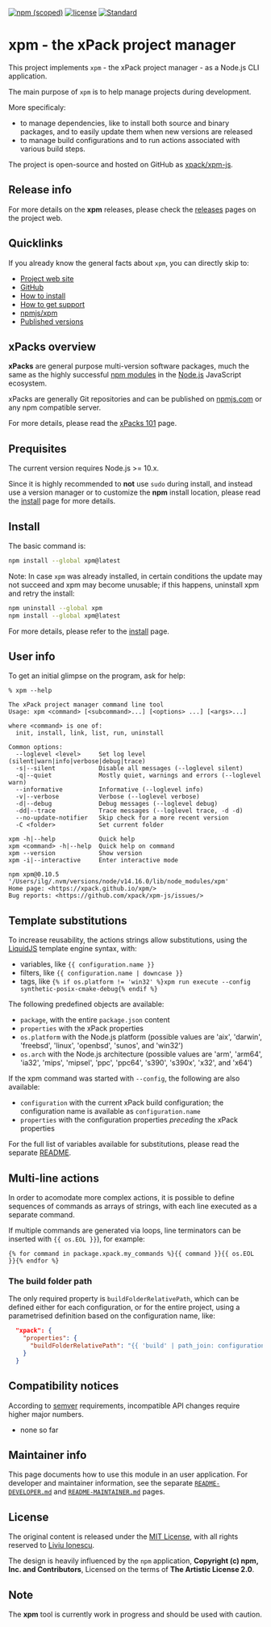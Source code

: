 [![npm (scoped)](https://img.shields.io/npm/v/xpm.svg)](https://www.npmjs.com/package/xpm/)
[![license](https://img.shields.io/github/license/xpack/xpm-js.svg)](https://github.com/xpack/xpm-js/blob/master/LICENSE)
[![Standard](https://img.shields.io/badge/code_style-standard-brightgreen.svg)](https://standardjs.com/)

# xpm - the xPack project manager

This project implements `xpm` - the xPack project manager - as a Node.js CLI
application.

The main purpose of `xpm` is to help manage
projects during development.

More specificaly:

- to manage dependencies, like to install both source and binary packages,
and to easily update them when new versions are released
- to manage build configurations and to run actions
associated with various build steps.

The project is open-source and hosted on GitHub as
[xpack/xpm-js](https://github.com/xpack/xpm-js.git).

## Release info

For more details on the **xpm** releases, please check the
[releases](https://xpack.github.io/xpm/releases/) pages on the project web.

## Quicklinks

If you already know the general facts about `xpm`, you can directly skip to:

- [Project web site](https://xpack.github.io/xpm/)
- [GitHub](https://github.com/xpack/xpm-js.git)
- [How to install](https://xpack.github.io/xpm/install/)
- [How to get support](https://xpack.github.io/xpm/support/)
- [npmjs/xpm](https://www.npmjs.com/package/xpm/)
- [Published versions](https://www.npmjs.com/package/xpm?activeTab=versions)

## xPacks overview

**xPacks** are general purpose multi-version software packages,
much the same as the highly successful
[npm modules](https://docs.npmjs.com/getting-started/what-is-npm)
in the [Node.js](https://nodejs.org/en/) JavaScript ecosystem.

xPacks are generally Git repositories and can be published on
[npmjs.com](https://npmjs.com/) or any npm compatible server.

For more details, please read the [xPacks 101](https://xpack.github.io/intro/) page.

## Prequisites

The current version requires Node.js >= 10.x.

Since it is highly recommended to **not** use `sudo` during install,
and instead
use a version manager or to customize the **npm** install location,
please read the
[install](https://xpack.github.io/xpm/install/) page for more details.

## Install

The basic command is:

```sh
npm install --global xpm@latest
```

Note: In case `xpm` was already installed, in certain conditions
the update may not succeed and xpm may become unusable; if this happens,
uninstall xpm and retry the install:

```sh
npm uninstall --global xpm
npm install --global xpm@latest
```

For more details, please refer to the
[install](https://xpack.github.io/xpm/install/) page.

## User info

To get an initial glimpse on the program, ask for help:

```console
% xpm --help

The xPack project manager command line tool
Usage: xpm <command> [<subcommand>...] [<options> ...] [<args>...]

where <command> is one of:
  init, install, link, list, run, uninstall

Common options:
  --loglevel <level>     Set log level (silent|warn|info|verbose|debug|trace) 
  -s|--silent            Disable all messages (--loglevel silent) 
  -q|--quiet             Mostly quiet, warnings and errors (--loglevel warn) 
  --informative          Informative (--loglevel info) 
  -v|--verbose           Verbose (--loglevel verbose) 
  -d|--debug             Debug messages (--loglevel debug) 
  -dd|--trace            Trace messages (--loglevel trace, -d -d) 
  --no-update-notifier   Skip check for a more recent version 
  -C <folder>            Set current folder 

xpm -h|--help            Quick help 
xpm <command> -h|--help  Quick help on command 
xpm --version            Show version 
xpm -i|--interactive     Enter interactive mode 

npm xpm@0.10.5 '/Users/ilg/.nvm/versions/node/v14.16.0/lib/node_modules/xpm'
Home page: <https://xpack.github.io/xpm/>
Bug reports: <https://github.com/xpack/xpm-js/issues/>
```

## Template substitutions

To increase reusability, the actions strings allow substitutions, using the
[LiquidJS](https://liquidjs.com/) template engine syntax, with:

- variables, like `{{ configuration.name }}`
- filters, like `{{ configuration.name | downcase }}`
- tags, like `{% if os.platform != 'win32' %}xpm run execute --config synthetic-posix-cmake-debug{% endif %}`

The following predefined objects are available:

- `package`, with the entire `package.json` content
- `properties` with the xPack properties
- `os.platform` with the Node.js platform (possible values are 'aix',
  'darwin', 'freebsd', 'linux', 'openbsd', 'sunos', and 'win32')
- `os.arch` with the Node.js architecture (possible values are 'arm',
  'arm64', 'ia32', 'mips', 'mipsel', 'ppc', 'ppc64', 's390', 's390x',
  'x32', and 'x64')

If the xpm command was started with `--config`,
the following are also available:

- `configuration` with the current xPack build configuration;
  the configuration name is available as `configuration.name`
- `properties` with the configuration properties _preceding_ the xPack
  properties

For the full list of variables available for substitutions, please
read the separate [README](https://github.com/xpack/xpm-liquid-ts#readme).

## Multi-line actions

In order to acomodate more complex actions, it is possible to define
sequences of commands as arrays of strings, with each line executed as
a separate command.

If multiple commands are generated via loops, line terminators can be inserted
with `{{ os.EOL }}`), for example:

```liquid
{% for command in package.xpack.my_commands %}{{ command }}{{ os.EOL }}{% endfor %}
```

### The build folder path

The only required property is `buildFolderRelativePath`, which can be
defined either for each configuration, or for the entire project, using
a parametrised definition based on the configuration name, like:

```json
  "xpack": {
    "properties": {
      "buildFolderRelativePath": "{{ 'build' | path_join: configuration.name | to_filename | downcase }}"
    }
  }
```

## Compatibility notices

According to [semver](https://semver.org) requirements,
incompatible API changes require higher major numbers.

- none so far

## Maintainer info

This page documents how to use this module in an user application.
For developer and maintainer information, see the separate
[`README-DEVELOPER.md`](https://github.com/xpack/xpm-js/blob/master/README-DEVELOPER.md) and
[`README-MAINTAINER.md`](https://github.com/xpack/xpm-js/blob/master/README-MAINTAINER.md)
pages.

## License

The original content is released under the
[MIT License](https://opensource.org/licenses/MIT), with all rights
reserved to [Liviu Ionescu](https://github.com/ilg-ul/).

The design is heavily influenced by the `npm` application,
**Copyright (c) npm, Inc. and Contributors**, Licensed on the
terms of **The Artistic License 2.0**.

## Note

The **xpm** tool is currently work in progress and should be used with caution.
